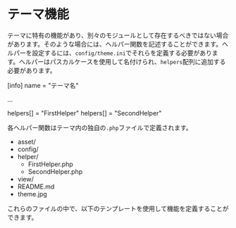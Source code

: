 # テーマ機能

テーマに特有の機能があり、別々のモジュールとして存在するべきではない場合があります。そのような場合には、ヘルパー関数を記述することができます。ヘルパーを設定するには、`config/theme.ini`でそれらを定義する必要があります。ヘルパーはパスカルケースを使用して名付けられ、`helpers`配列に追加する必要があります。

[info]
name = "テーマ名"

...

helpers[] = "FirstHelper"
helpers[] = "SecondHelper"

各ヘルパー関数はテーマ内の独自の`.php`ファイルで定義されます。

- asset/
- config/
- helper/
    - FirstHelper.php
    - SecondHelper.php
- view/
- README.md
- theme.jpg

これらのファイルの中で、以下のテンプレートを使用して機能を定義することができます。

<?php 
namespace OmekaTheme\Helper;

use Laminas\View\Helper\AbstractHelper;

class FirstHelper extends AbstractHelper
{
    public function __invoke() 
    {
        // ここにコードを記述

    }
}